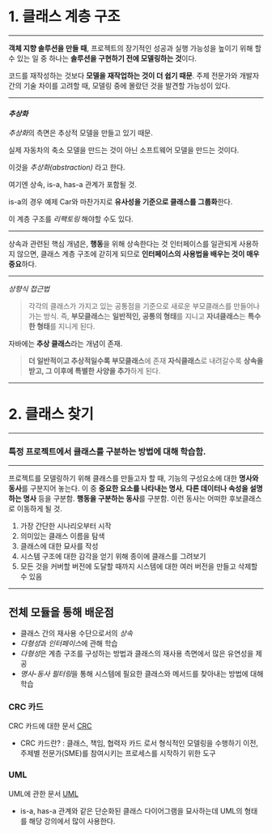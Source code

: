 # **1. 클래스 계층 구조**
***
**객체 지향 솔루션을 만들 때**, 프로젝트의 장기적인 성공과 실행 가능성을 높이기 위해 할 수 있는 일 중 하나는 **솔루션을 구현하기 전에 모델링하는 것**이다.

코드를 재작성하는 것보다 **모델을 재작업하는 것이 더 쉽기 때문**.
주제 전문가와 개발자 간의 기술 차이를 고려할 때, 모델링 중에 몰랐던 것을 발견할 가능성이 있다.
***
#### *추상화*
*추상화*의 측면은 추상적 모델을 만들고 있기 때문. 

실제 자동차의 축소 모델을 만드는 것이 아닌 소프트웨어 모델을 만드는 것이다. 

이것을 *추상화(abstraction)* 라고 한다.

여기엔 상속, is-a, has-a 관계가 포함될 것.

is-a의 경우 예제 Car와 마찬가지로 **유사성을 기준으로 클래스를 그룹화**한다.

이 계층 구조를 *리팩토링* 해야할 수도 있다.
***
상속과 관련된 핵심 개념은, **행동**을 위해 상속한다는 것
인터페이스를 일관되게 사용하지 않으면, 클래스 계층 구조에 갇히게 되므로 **인터페이스의 사용법을 배우는 것이 매우 중요**하다.
***
*상향식 접근법*
> 각각의 클래스가 가지고 있는 공통점을 기준으로 새로운 부모클래스를 만들어나가는 방식.
> 즉, **부모클래스**는 **일반적인, 공통의 형태**를 지니고 **자녀클래스**는 **특수한 형태**를 지니게 된다.

자바에는 **추상 클래스**라는 개념이 존재.
> **더 일반적이고 추상적일수록 부모클래스**에 존재
> **자식클래스**로 내려갈수록 **상속을 받고, 그 이후에 특별한 사양을 추가**하게 된다.
***
# **2. 클래스 찾기**
***
### 특정 프로젝트에서 클래스를 구분하는 방법에 대해 학습함.
***
프로젝트를 모델링하기 위해 클래스를 만들고자 할 때, 기능의 구성요소에 대한 **명사와 동사**를 구분지어 놓는다.
이 중 **중요한 요소를 나타내는 명사**, **다른 데이터나 속성을 설명하는 명사** 등을 구분함.
**행동을 구분하는 동사**를 구분함. 이런 동사는 어떠한 후보클래스로 이동하게 될 것.

1. 가장 간단한 시나리오부터 시작
2. 의미있는 클래스 이름을 탐색
3. 클래스에 대한 묘사를 작성
4. 시스템 구조에 대한 감각을 얻기 위해 종이에 클래스를 그려보기
5. 모든 것을 커버할 버전에 도달할 때까지 시스템에 대한 여러 버전을 만들고 삭제할 수 있음
***
## 전체 모듈을 통해 배운점
* 클래스 간의 재사용 수단으로서의 *상속*
* *다형성*과 *인터페이스*에 관해 학습
* *다형성*은 계층 구조를 구성하는 방법과 클래스의 재사용 측면에서 많은 유연성을 제공
* *명사-동사 필터링*을 통해 시스템에 필요한 클래스와 메서드를 찾아내는 방법에 대해 학습

### CRC 카드
CRC 카드에 대한 문서 [CRC](https://en.wikipedia.org/wiki/Class-responsibility-collaboration_card)
* CRC 카드란? : 클래스, 책임, 협력자 카드 로서 형식적인 모델링을 수행하기 이전, 주제별 전문가(SME)를 참여시키는 프로세스를 시작하기 위한 도구

### UML
UML에 관한 문서 [UML](https://www.lucidchart.com/pages/uml-class-diagram)
* is-a, has-a 관계와 같은 단순화된 클래스 다이어그램을 묘사하는데 UML의 형태를 해당 강의에서 많이 사용한다.
